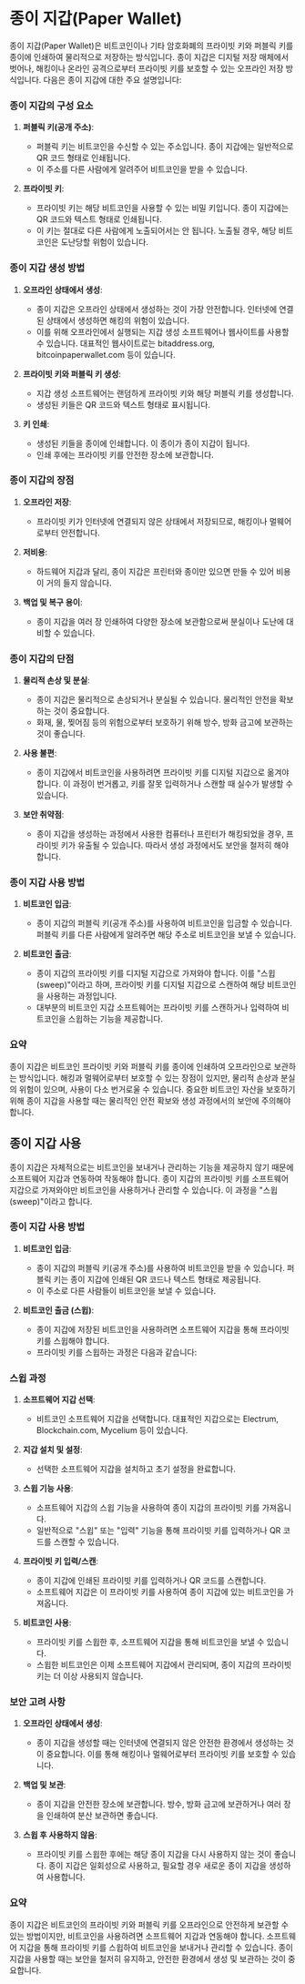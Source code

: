 # 종이 지갑(Paper Wallet)

종이 지갑(Paper Wallet)은 비트코인이나 기타 암호화폐의 프라이빗 키와 퍼블릭 키를 종이에 인쇄하여 물리적으로 저장하는 방식입니다. 종이 지갑은 디지털 저장 매체에서 벗어나, 해킹이나 온라인 공격으로부터 프라이빗 키를 보호할 수 있는 오프라인 저장 방식입니다. 다음은 종이 지갑에 대한 주요 설명입니다:

### 종이 지갑의 구성 요소

1. **퍼블릭 키(공개 주소)**:
   - 퍼블릭 키는 비트코인을 수신할 수 있는 주소입니다. 종이 지갑에는 일반적으로 QR 코드 형태로 인쇄됩니다.
   - 이 주소를 다른 사람에게 알려주어 비트코인을 받을 수 있습니다.

2. **프라이빗 키**:
   - 프라이빗 키는 해당 비트코인을 사용할 수 있는 비밀 키입니다. 종이 지갑에는 QR 코드와 텍스트 형태로 인쇄됩니다.
   - 이 키는 절대로 다른 사람에게 노출되어서는 안 됩니다. 노출될 경우, 해당 비트코인은 도난당할 위험이 있습니다.

### 종이 지갑 생성 방법

1. **오프라인 상태에서 생성**:
   - 종이 지갑은 오프라인 상태에서 생성하는 것이 가장 안전합니다. 인터넷에 연결된 상태에서 생성하면 해킹의 위험이 있습니다.
   - 이를 위해 오프라인에서 실행되는 지갑 생성 소프트웨어나 웹사이트를 사용할 수 있습니다. 대표적인 웹사이트로는 bitaddress.org, bitcoinpaperwallet.com 등이 있습니다.

2. **프라이빗 키와 퍼블릭 키 생성**:
   - 지갑 생성 소프트웨어는 랜덤하게 프라이빗 키와 해당 퍼블릭 키를 생성합니다.
   - 생성된 키들은 QR 코드와 텍스트 형태로 표시됩니다.

3. **키 인쇄**:
   - 생성된 키들을 종이에 인쇄합니다. 이 종이가 종이 지갑이 됩니다.
   - 인쇄 후에는 프라이빗 키를 안전한 장소에 보관합니다.

### 종이 지갑의 장점

1. **오프라인 저장**:
   - 프라이빗 키가 인터넷에 연결되지 않은 상태에서 저장되므로, 해킹이나 멀웨어로부터 안전합니다.

2. **저비용**:
   - 하드웨어 지갑과 달리, 종이 지갑은 프린터와 종이만 있으면 만들 수 있어 비용이 거의 들지 않습니다.

3. **백업 및 복구 용이**:
   - 종이 지갑을 여러 장 인쇄하여 다양한 장소에 보관함으로써 분실이나 도난에 대비할 수 있습니다.

### 종이 지갑의 단점

1. **물리적 손상 및 분실**:
   - 종이 지갑은 물리적으로 손상되거나 분실될 수 있습니다. 물리적인 안전을 확보하는 것이 중요합니다.
   - 화재, 물, 찢어짐 등의 위험으로부터 보호하기 위해 방수, 방화 금고에 보관하는 것이 좋습니다.

2. **사용 불편**:
   - 종이 지갑에서 비트코인을 사용하려면 프라이빗 키를 디지털 지갑으로 옮겨야 합니다. 이 과정이 번거롭고, 키를 잘못 입력하거나 스캔할 때 실수가 발생할 수 있습니다.

3. **보안 취약점**:
   - 종이 지갑을 생성하는 과정에서 사용한 컴퓨터나 프린터가 해킹되었을 경우, 프라이빗 키가 유출될 수 있습니다. 따라서 생성 과정에서도 보안을 철저히 해야 합니다.

### 종이 지갑 사용 방법

1. **비트코인 입금**:
   - 종이 지갑의 퍼블릭 키(공개 주소)를 사용하여 비트코인을 입금할 수 있습니다. 퍼블릭 키를 다른 사람에게 알려주면 해당 주소로 비트코인을 보낼 수 있습니다.

2. **비트코인 출금**:
   - 종이 지갑의 프라이빗 키를 디지털 지갑으로 가져와야 합니다. 이를 "스윕(sweep)"이라고 하며, 프라이빗 키를 디지털 지갑으로 스캔하여 해당 비트코인을 사용하는 과정입니다.
   - 대부분의 비트코인 지갑 소프트웨어는 프라이빗 키를 스캔하거나 입력하여 비트코인을 스윕하는 기능을 제공합니다.

### 요약

종이 지갑은 비트코인 프라이빗 키와 퍼블릭 키를 종이에 인쇄하여 오프라인으로 보관하는 방식입니다. 해킹과 멀웨어로부터 보호할 수 있는 장점이 있지만, 물리적 손상과 분실의 위험이 있으며, 사용이 다소 번거로울 수 있습니다. 중요한 비트코인 자산을 보호하기 위해 종이 지갑을 사용할 때는 물리적인 안전 확보와 생성 과정에서의 보안에 주의해야 합니다.


## 종이 지갑 사용

종이 지갑은 자체적으로는 비트코인을 보내거나 관리하는 기능을 제공하지 않기 때문에 소프트웨어 지갑과 연동하여 작동해야 합니다. 종이 지갑의 프라이빗 키를 소프트웨어 지갑으로 가져와야만 비트코인을 사용하거나 관리할 수 있습니다. 이 과정을 "스윕(sweep)"이라고 합니다.


### 종이 지갑 사용 방법

1. **비트코인 입금**:
   - 종이 지갑의 퍼블릭 키(공개 주소)를 사용하여 비트코인을 받을 수 있습니다. 퍼블릭 키는 종이 지갑에 인쇄된 QR 코드나 텍스트 형태로 제공됩니다.
   - 이 주소로 다른 사람들이 비트코인을 보낼 수 있습니다.

2. **비트코인 출금 (스윕)**:
   - 종이 지갑에 저장된 비트코인을 사용하려면 소프트웨어 지갑을 통해 프라이빗 키를 스윕해야 합니다.
   - 프라이빗 키를 스윕하는 과정은 다음과 같습니다:

### 스윕 과정

1. **소프트웨어 지갑 선택**:
   - 비트코인 소프트웨어 지갑을 선택합니다. 대표적인 지갑으로는 Electrum, Blockchain.com, Mycelium 등이 있습니다.

2. **지갑 설치 및 설정**:
   - 선택한 소프트웨어 지갑을 설치하고 초기 설정을 완료합니다.

3. **스윕 기능 사용**:
   - 소프트웨어 지갑의 스윕 기능을 사용하여 종이 지갑의 프라이빗 키를 가져옵니다.
   - 일반적으로 "스윕" 또는 "입력" 기능을 통해 프라이빗 키를 입력하거나 QR 코드를 스캔할 수 있습니다.

4. **프라이빗 키 입력/스캔**:
   - 종이 지갑에 인쇄된 프라이빗 키를 입력하거나 QR 코드를 스캔합니다.
   - 소프트웨어 지갑은 이 프라이빗 키를 사용하여 종이 지갑에 있는 비트코인을 가져옵니다.

5. **비트코인 사용**:
   - 프라이빗 키를 스윕한 후, 소프트웨어 지갑을 통해 비트코인을 보낼 수 있습니다.
   - 스윕한 비트코인은 이제 소프트웨어 지갑에서 관리되며, 종이 지갑의 프라이빗 키는 더 이상 사용되지 않습니다.

### 보안 고려 사항

1. **오프라인 상태에서 생성**:
   - 종이 지갑을 생성할 때는 인터넷에 연결되지 않은 안전한 환경에서 생성하는 것이 중요합니다. 이를 통해 해킹이나 멀웨어로부터 프라이빗 키를 보호할 수 있습니다.

2. **백업 및 보관**:
   - 종이 지갑을 안전한 장소에 보관합니다. 방수, 방화 금고에 보관하거나 여러 장을 인쇄하여 분산 보관하면 좋습니다.

3. **스윕 후 사용하지 않음**:
   - 프라이빗 키를 스윕한 후에는 해당 종이 지갑을 다시 사용하지 않는 것이 좋습니다. 종이 지갑은 일회성으로 사용하고, 필요할 경우 새로운 종이 지갑을 생성하여 사용합니다.

### 요약

종이 지갑은 비트코인의 프라이빗 키와 퍼블릭 키를 오프라인으로 안전하게 보관할 수 있는 방법이지만, 비트코인을 사용하려면 소프트웨어 지갑과 연동해야 합니다. 소프트웨어 지갑을 통해 프라이빗 키를 스윕하여 비트코인을 보내거나 관리할 수 있습니다. 종이 지갑을 사용할 때는 보안을 철저히 유지하고, 안전한 환경에서 생성 및 보관하는 것이 중요합니다.
